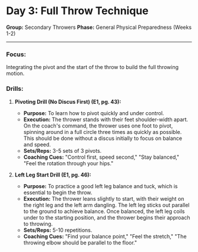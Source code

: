 # Day 3: Full Throw Technique

**Group:** Secondary Throwers
**Phase:** General Physical Preparedness (Weeks 1-2)

---

### Focus:
Integrating the pivot and the start of the throw to build the full throwing motion.

### Drills:

1.  **Pivoting Drill (No Discus First) (E1, pg. 43):**
    *   **Purpose:** To learn how to pivot quickly and under control.
    *   **Execution:** The thrower stands with their feet shoulder-width apart. On the coach's command, the thrower uses one foot to pivot, spinning around in a full circle three times as quickly as possible. This should be done without a discus initially to focus on balance and speed.
    *   **Sets/Reps:** 3-5 sets of 3 pivots.
    *   **Coaching Cues:** "Control first, speed second," "Stay balanced," "Feel the rotation through your hips."

2.  **Left Leg Start Drill (E1, pg. 46):**
    *   **Purpose:** To practice a good left leg balance and tuck, which is essential to begin the throw.
    *   **Execution:** The thrower leans slightly to start, with their weight on the right leg and the left arm dangling. The left leg sticks out parallel to the ground to achieve balance. Once balanced, the left leg coils under to the starting position, and the thrower begins their approach to throwing.
    *   **Sets/Reps:** 5-10 repetitions.
    *   **Coaching Cues:** "Find your balance point," "Feel the stretch," "The throwing elbow should be parallel to the floor."
